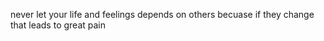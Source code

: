 never let your life and feelings depends on others becuase if they change that leads to great pain  
